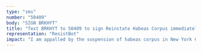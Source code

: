 ```yaml
---
type: "sms"
number: "50409"
body: "SIGN BRKHYT"
title: "Text BRKHYT to 50409 to sign Reinstate Habeas Corpus immediately"
representation: "ResistBot"
impact: "I am appalled by the suspension of habeas corpus in New York City. Especially as police forces demonstrate again and again that they only protect and serve us when we align with their personal interests, this is NOT the time to allow a clearly partisan force to hold people without a cause. Especially during a pandemic, this is NOT the time to crowd jails simply because people are protesting. Please do what you can to right this wrong. Thank you."
---
```

